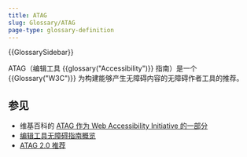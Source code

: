 ```yaml
---
title: ATAG
slug: Glossary/ATAG
page-type: glossary-definition
---
```


{{GlossarySidebar}}

ATAG（编辑工具 {{glossary("Accessibility")}} 指南）是一个 {{Glossary("W3C")}} 为构建能够产生无障碍内容的无障碍作者工具的推荐。

## 参见

- 维基百科的 [ATAG 作为 Web Accessibility Initiative 的一部分](<https://en.wikipedia.org/wiki/Web_Accessibility_Initiative#Authoring_Tool_Accessibility_Guidelines_(ATAG)>)
- [编辑工具无障碍指南概览](https://www.w3.org/WAI/standards-guidelines/atag/)
- [ATAG 2.0 推荐](https://www.w3.org/TR/ATAG20/)
